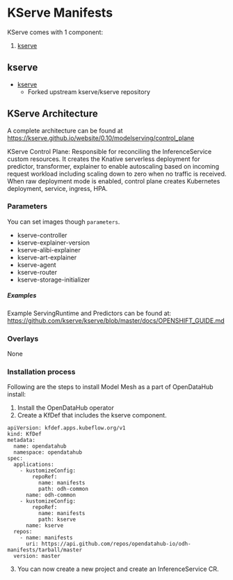 # KServe Manifests

KServe comes with 1 component:

1. [kserve](#kserve)

## kserve

- [kserve](https://github.com/opendatahub-io/kserve)
  - Forked upstream kserve/kserve repository

## KServe Architecture

A complete architecture can be found at https://kserve.github.io/website/0.10/modelserving/control_plane

KServe Control Plane: Responsible for reconciling the InferenceService custom resources. It creates the Knative serverless deployment for predictor, transformer, explainer to enable autoscaling based on incoming request workload including scaling down to zero when no traffic is received. When raw deployment mode is enabled, control plane creates Kubernetes deployment, service, ingress, HPA.

### Parameters

You can set images though `parameters`.

- kserve-controller
- kserve-explainer-version
- kserve-alibi-explainer
- kserve-art-explainer
- kserve-agent
- kserve-router
- kserve-storage-initializer

##### Examples

Example ServingRuntime and Predictors can be found at: https://github.com/kserve/kserve/blob/master/docs/OPENSHIFT_GUIDE.md

### Overlays

None

### Installation process

Following are the steps to install Model Mesh as a part of OpenDataHub install:

1. Install the OpenDataHub operator
2. Create a KfDef that includes the kserve component.

```
apiVersion: kfdef.apps.kubeflow.org/v1
kind: KfDef
metadata:
  name: opendatahub
  namespace: opendatahub
spec:
  applications:
    - kustomizeConfig:
        repoRef:
          name: manifests
          path: odh-common
      name: odh-common
    - kustomizeConfig:
        repoRef:
          name: manifests
          path: kserve
      name: kserve
  repos:
    - name: manifests
      uri: https://api.github.com/repos/opendatahub-io/odh-manifests/tarball/master
  version: master

```

3. You can now create a new project and create an InferenceService CR.
